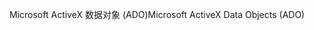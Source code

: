 <span data-ttu-id="10216-101">Microsoft ActiveX 数据对象 (ADO)</span><span class="sxs-lookup"><span data-stu-id="10216-101">Microsoft ActiveX Data Objects (ADO)</span></span>